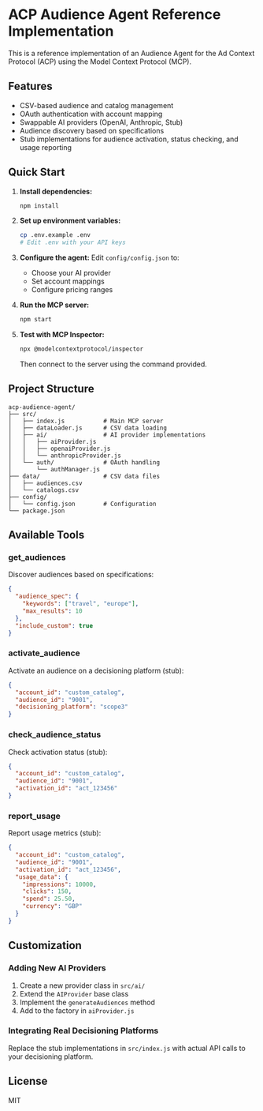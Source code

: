 # ACP Audience Agent Reference Implementation

This is a reference implementation of an Audience Agent for the Ad Context Protocol (ACP) using the Model Context Protocol (MCP).

## Features

- CSV-based audience and catalog management
- OAuth authentication with account mapping
- Swappable AI providers (OpenAI, Anthropic, Stub)
- Audience discovery based on specifications
- Stub implementations for audience activation, status checking, and usage reporting

## Quick Start

1. **Install dependencies:**
   ```bash
   npm install
   ```

2. **Set up environment variables:**
   ```bash
   cp .env.example .env
   # Edit .env with your API keys
   ```

3. **Configure the agent:**
   Edit `config/config.json` to:
   - Choose your AI provider
   - Set account mappings
   - Configure pricing ranges

4. **Run the MCP server:**
   ```bash
   npm start
   ```

5. **Test with MCP Inspector:**
   ```bash
   npx @modelcontextprotocol/inspector
   ```
   Then connect to the server using the command provided.

## Project Structure

```
acp-audience-agent/
├── src/
│   ├── index.js           # Main MCP server
│   ├── dataLoader.js      # CSV data loading
│   ├── ai/                # AI provider implementations
│   │   ├── aiProvider.js
│   │   ├── openaiProvider.js
│   │   └── anthropicProvider.js
│   └── auth/              # OAuth handling
│       └── authManager.js
├── data/                  # CSV data files
│   ├── audiences.csv
│   └── catalogs.csv
├── config/
│   └── config.json        # Configuration
└── package.json
```

## Available Tools

### get_audiences
Discover audiences based on specifications:
```json
{
  "audience_spec": {
    "keywords": ["travel", "europe"],
    "max_results": 10
  },
  "include_custom": true
}
```

### activate_audience
Activate an audience on a decisioning platform (stub):
```json
{
  "account_id": "custom_catalog",
  "audience_id": "9001",
  "decisioning_platform": "scope3"
}
```

### check_audience_status
Check activation status (stub):
```json
{
  "account_id": "custom_catalog",
  "audience_id": "9001",
  "activation_id": "act_123456"
}
```

### report_usage
Report usage metrics (stub):
```json
{
  "account_id": "custom_catalog",
  "audience_id": "9001",
  "activation_id": "act_123456",
  "usage_data": {
    "impressions": 10000,
    "clicks": 150,
    "spend": 25.50,
    "currency": "GBP"
  }
}
```

## Customization

### Adding New AI Providers

1. Create a new provider class in `src/ai/`
2. Extend the `AIProvider` base class
3. Implement the `generateAudiences` method
4. Add to the factory in `aiProvider.js`

### Integrating Real Decisioning Platforms

Replace the stub implementations in `src/index.js` with actual API calls to your decisioning platform.

## License

MIT